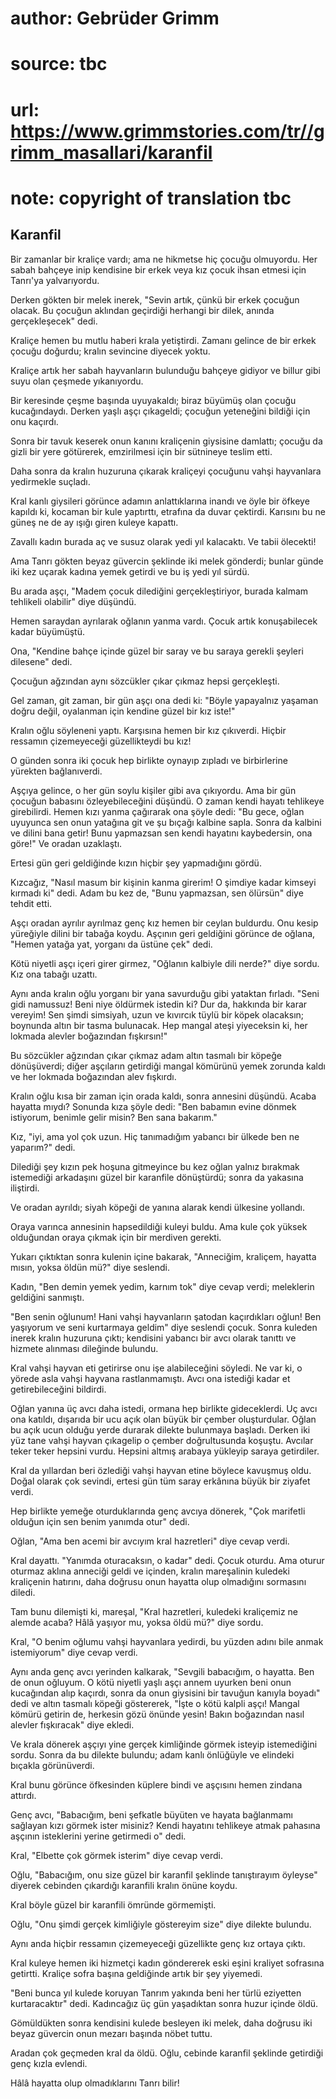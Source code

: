# author: Gebrüder Grimm
# source: tbc
# url: https://www.grimmstories.com/tr//grimm_masallari/karanfil
# note: copyright of translation tbc

## Karanfil 

Bir zamanlar bir kraliçe vardı; ama ne hikmetse hiç çocuğu olmuyordu.
Her sabah bahçeye inip kendisine bir erkek veya kız çocuk ihsan etmesi
için Tanrı'ya yalvarıyordu.

Derken gökten bir melek inerek, "Sevin artık, çünkü bir erkek çocuğun
olacak. Bu çocuğun aklından geçirdiği herhangi bir dilek, anında
gerçekleşecek" dedi.

Kraliçe hemen bu mutlu haberi krala yetiştirdi. Zamanı gelince de bir
erkek çocuğu doğurdu; kralın sevincine diyecek yoktu.

Kraliçe artık her sabah hayvanların bulunduğu bahçeye gidiyor ve billur
gibi suyu olan çeşmede yıkanıyordu.

Bir keresinde çeşme başında uyuyakaldı; biraz büyümüş olan çocuğu
kucağındaydı. Derken yaşlı aşçı çıkageldi; çocuğun yeteneğini bildiği
için onu kaçırdı.

Sonra bir tavuk keserek onun kanını kraliçenin giysisine damlattı;
çocuğu da gizli bir yere götürerek, emzirilmesi için bir sütnineye
teslim etti.

Daha sonra da kralın huzuruna çıkarak kraliçeyi çocuğunu vahşi
hayvanlara yedirmekle suçladı.

Kral kanlı giysileri görünce adamın anlattıklarına inandı ve öyle bir
öfkeye kapıldı ki, kocaman bir kule yaptırttı, etrafına da duvar
çektirdi. Karısını bu ne güneş ne de ay ışığı giren kuleye kapattı.

Zavallı kadın burada aç ve susuz olarak yedi yıl kalacaktı. Ve tabii
ölecekti!

Ama Tanrı gökten beyaz güvercin şeklinde iki melek gönderdi; bunlar
günde iki kez uçarak kadına yemek getirdi ve bu iş yedi yıl sürdü.

Bu arada aşçı, "Madem çocuk dilediğini gerçekleştiriyor, burada kalmam
tehlikeli olabilir" diye düşündü.

Hemen saraydan ayrılarak oğlanın yanma vardı. Çocuk artık konuşabilecek
kadar büyümüştü.

Ona, "Kendine bahçe içinde güzel bir saray ve bu saraya gerekli şeyleri
dilesene" dedi.

Çocuğun ağzından aynı sözcükler çıkar çıkmaz hepsi gerçekleşti.

Gel zaman, git zaman, bir gün aşçı ona dedi ki: "Böyle yapayalnız
yaşaman doğru değil, oyalanman için kendine güzel bir kız iste!"

Kralın oğlu söyleneni yaptı. Karşısına hemen bir kız çıkıverdi. Hiçbir
ressamın çizemeyeceği güzellikteydi bu kız!

O günden sonra iki çocuk hep birlikte oynayıp zıpladı ve birbirlerine
yürekten bağlanıverdi.

Aşçıya gelince, o her gün soylu kişiler gibi ava çıkıyordu. Ama bir gün
çocuğun babasını özleyebileceğini düşündü. O zaman kendi hayatı
tehlikeye girebilirdi. Hemen kızı yanma çağırarak ona şöyle dedi: "Bu
gece, oğlan uyuyunca sen onun yatağına git ve şu bıçağı kalbine sapla.
Sonra da kalbini ve dilini bana getir! Bunu yapmazsan sen kendi hayatını
kaybedersin, ona göre!" Ve oradan uzaklaştı.

Ertesi gün geri geldiğinde kızın hiçbir şey yapmadığını gördü.

Kızcağız, "Nasıl masum bir kişinin kanma girerim! O şimdiye kadar
kimseyi kırmadı ki" dedi. Adam bu kez de, "Bunu yapmazsan, sen
ölürsün" diye tehdit etti.

Aşçı oradan ayrılır ayrılmaz genç kız hemen bir ceylan buldurdu. Onu
kesip yüreğiyle dilini bir tabağa koydu. Aşçının geri geldiğini görünce
de oğlana, "Hemen yatağa yat, yorganı da üstüne çek" dedi.

Kötü niyetli aşçı içeri girer girmez, "Oğlanın kalbiyle dili nerde?"
diye sordu. Kız ona tabağı uzattı.

Aynı anda kralın oğlu yorganı bir yana savurduğu gibi yataktan fırladı.
"Seni gidi namussuz! Beni niye öldürmek istedin ki? Dur da, hakkında
bir karar vereyim! Sen şimdi simsiyah, uzun ve kıvırcık tüylü bir köpek
olacaksın; boynunda altın bir tasma bulunacak. Hep mangal ateşi
yiyeceksin ki, her lokmada alevler boğazından fışkırsın!"

Bu sözcükler ağzından çıkar çıkmaz adam altın tasmalı bir köpeğe
dönüşüverdi; diğer aşçıların getirdiği mangal kömürünü yemek zorunda
kaldı ve her lokmada boğazından alev fışkırdı.

Kralın oğlu kısa bir zaman için orada kaldı, sonra annesini düşündü.
Acaba hayatta mıydı? Sonunda kıza şöyle dedi: "Ben babamın evine dönmek
istiyorum, benimle gelir misin? Ben sana bakarım."

Kız, "iyi, ama yol çok uzun. Hiç tanımadığım yabancı bir ülkede ben ne
yaparım?" dedi.

Dilediği şey kızın pek hoşuna gitmeyince bu kez oğlan yalnız bırakmak
istemediği arkadaşını güzel bir karanfile dönüştürdü; sonra da yakasına
iliştirdi.

Ve oradan ayrıldı; siyah köpeği de yanına alarak kendi ülkesine
yollandı.

Oraya varınca annesinin hapsedildiği kuleyi buldu. Ama kule çok yüksek
olduğundan oraya çıkmak için bir merdiven gerekti.

Yukarı çıktıktan sonra kulenin içine bakarak, "Anneciğim, kraliçem,
hayatta mısın, yoksa öldün mü?" diye seslendi.

Kadın, "Ben demin yemek yedim, karnım tok" diye cevap verdi;
meleklerin geldiğini sanmıştı.

"Ben senin oğlunum! Hani vahşi hayvanların şatodan kaçırdıkları oğlun!
Ben yaşıyorum ve seni kurtarmaya geldim" diye seslendi çocuk. Sonra
kuleden inerek kralın huzuruna çıktı; kendisini yabancı bir avcı olarak
tanıttı ve hizmete alınması dileğinde bulundu.

Kral vahşi hayvan eti getirirse onu işe alabileceğini söyledi. Ne var
ki, o yörede asla vahşi hayvana rastlanmamıştı. Avcı ona istediği kadar
et getirebileceğini bildirdi.

Oğlan yanına üç avcı daha istedi, ormana hep birlikte gideceklerdi. Uç
avcı ona katıldı, dışarıda bir ucu açık olan büyük bir çember
oluşturdular. Oğlan bu açık ucun olduğu yerde durarak dilekte bulunmaya
başladı. Derken iki yüz tane vahşi hayvan çıkagelip o çember
doğrultusunda koşuştu. Avcılar teker teker hepsini vurdu. Hepsini altmış
arabaya yükleyip saraya getirdiler.

Kral da yıllardan beri özlediği vahşi hayvan etine böylece kavuşmuş
oldu. Doğal olarak çok sevindi, ertesi gün tüm saray erkânına büyük bir
ziyafet verdi.

Hep birlikte yemeğe oturduklarında genç avcıya dönerek, "Çok marifetli
olduğun için sen benim yanımda otur" dedi.

Oğlan, "Ama ben acemi bir avcıyım kral hazretleri" diye cevap verdi.

Kral dayattı. "Yanımda oturacaksın, o kadar" dedi. Çocuk oturdu. Ama
oturur oturmaz aklına anneciği geldi ve içinden, kralın mareşalinin
kuledeki kraliçenin hatırını, daha doğrusu onun hayatta olup olmadığını
sormasını diledi.

Tam bunu dilemişti ki, mareşal, "Kral hazretleri, kuledeki kraliçemiz
ne alemde acaba? Hâlâ yaşıyor mu, yoksa öldü mü?" diye sordu.

Kral, "O benim oğlumu vahşi hayvanlara yedirdi, bu yüzden adını bile
anmak istemiyorum" diye cevap verdi.

Aynı anda genç avcı yerinden kalkarak, "Sevgili babacığım, o hayatta.
Ben de onun oğluyum. O kötü niyetli yaşlı aşçı annem uyurken beni onun
kucağından alıp kaçırdı, sonra da onun giysisini bir tavuğun kanıyla
boyadı" dedi ve altın tasmalı köpeği göstererek, "İşte o kötü kalpli
aşçı! Mangal kömürü getirin de, herkesin gözü önünde yesin! Bakın
boğazından nasıl alevler fışkıracak" diye ekledi.

Ve krala dönerek aşçıyı yine gerçek kimliğinde görmek isteyip
istemediğini sordu. Sonra da bu dilekte bulundu; adam kanlı önlüğüyle ve
elindeki bıçakla görünüverdi.

Kral bunu görünce öfkesinden küplere bindi ve aşçısını hemen zindana
attırdı.

Genç avcı, "Babacığım, beni şefkatle büyüten ve hayata bağlanmamı
sağlayan kızı görmek ister misiniz? Kendi hayatını tehlikeye atmak
pahasına aşçının isteklerini yerine getirmedi o" dedi.

Kral, "Elbette çok görmek isterim" diye cevap verdi.

Oğlu, "Babacığım, onu size güzel bir karanfil şeklinde tanıştırayım
öyleyse" diyerek cebinden çıkardığı karanfili kralın önüne koydu.

Kral böyle güzel bir karanfili ömründe görmemişti.

Oğlu, "Onu şimdi gerçek kimliğiyle göstereyim size" diye dilekte
bulundu.

Aynı anda hiçbir ressamın çizemeyeceği güzellikte genç kız ortaya çıktı.

Kral kuleye hemen iki hizmetçi kadın göndererek eski eşini kraliyet
sofrasına getirtti. Kraliçe sofra başına geldiğinde artık bir şey
yiyemedi.

"Beni bunca yıl kulede koruyan Tanrım yakında beni her türlü eziyetten
kurtaracaktır" dedi. Kadıncağız üç gün yaşadıktan sonra huzur içinde
öldü.

Gömüldükten sonra kendisini kulede besleyen iki melek, daha doğrusu iki
beyaz güvercin onun mezarı başında nöbet tuttu.

Aradan çok geçmeden kral da öldü. Oğlu, cebinde karanfil şeklinde
getirdiği genç kızla evlendi.

Hâlâ hayatta olup olmadıklarını Tanrı bilir!

